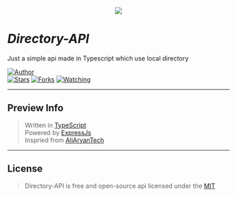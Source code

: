 <p align="center">
<img src="https://c4.wallpaperflare.com/wallpaper/926/647/828/anime-anime-girls-5-toubun-no-hanayome-nakano-yotsuba-short-hair-hd-wallpaper-preview.jpg"/>
</p>

# **_Directory-API_**

Just a simple api made in Typescript which use local directory

<a href="https://github.com/RaySenpai69"><img title="Author" src="https://img.shields.io/badge/Author-RaySenpai69-blue.svg?color=ff54ae&style=for-the-badge&logo=github" /></a>  
<a href="https://github.com/RaySenpai69/Directory-API"><img title="Stars" src="https://img.shields.io/github/stars/RaySenpai69/Directory-API?color=ff54ae&style=flat-square" /></a>
<a href="https://github.com/RaySenpai69/Directory-API/network/members"><img title="Forks" src="https://img.shields.io/github/forks/RaySenpai69/Directory-API?color=ff54ae&style=flat-square" /></a>
<a href="https://github.com/AliAryanTech/Directory-API/watchers"><img title="Watching" src="https://img.shields.io/github/watchers/RaySenpai69/Directory-API?label=watchers&color=ff54ae&style=flat-square" /></a> <br>

---

## Preview Info

> Written in [TypeScript](https://www.typescriptlang.org/) </br>
> Powered by [ExpressJs](https://expressjs.com/) </br>
> Inspried from [AliAryanTech](https://github.com/AliAryanTech/Directory-API)</br>

---

## License

> Directory-API is free and open-source api licensed under the [MIT](https://github.com/RaySenpai69/DIrectory-API/blob/main/LICENSE)

